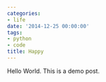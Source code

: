 ```yaml
---
categories:
- life
date: '2014-12-25 00:00:00'
tags:
- python
- code
title: Happy
---
```


Hello World. This is a demo post.